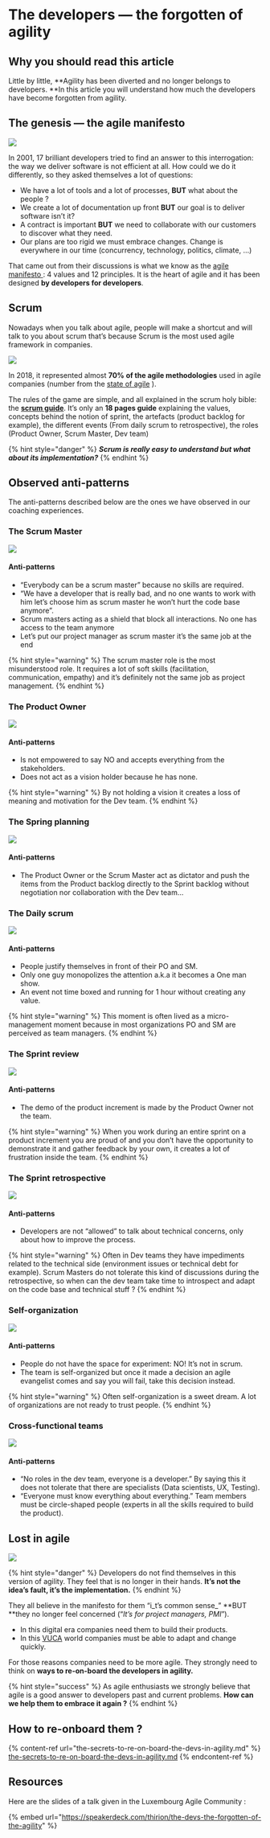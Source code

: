 # The developers — the forgotten of agility

## Why you should read this article

Little by little, **Agility has been diverted and no longer belongs to developers. **In this article you will understand how much the developers have become forgotten from agility.

## The genesis — the agile manifesto <a href="1a5d" id="1a5d"></a>

![](<../../.gitbook/assets/image (364).png>)

In 2001, 17 brilliant developers tried to find an answer to this interrogation: the way we deliver software is not efficient at all. How could we do it differently, so they asked themselves a lot of questions:

* We have a lot of tools and a lot of processes, **BUT** what about the people ?
* We create a lot of documentation up front **BUT** our goal is to deliver software isn’t it?
* A contract is important **BUT** we need to collaborate with our customers to discover what they need.
* Our plans are too rigid we must embrace changes. Change is everywhere in our time (concurrency, technology, politics, climate, …)

That came out from their discussions is what we know as the [agile manifesto ](https://agilemanifesto.org): 4 values and 12 principles. It is the heart of agile and it has been designed **by developers for developers**.

## Scrum <a href="1bb8" id="1bb8"></a>

Nowadays when you talk about agile, people will make a shortcut and will talk to you about scrum that’s because Scrum is the most used agile framework in companies.

![](<../../.gitbook/assets/image (366).png>)

In 2018, it represented almost **70% of the agile methodologies** used in agile companies (number from the [state of agile](https://www.stateofagile.com) ).

The rules of the game are simple, and all explained in the scrum holy bible: the [**scrum guide**](https://www.scrumguides.org). It’s only an **18 pages guide** explaining the values, concepts behind the notion of sprint, the artefacts (product backlog for example), the different events (From daily scrum to retrospective), the roles (Product Owner, Scrum Master, Dev team)

{% hint style="danger" %}
_**Scrum is really easy to understand but what about its implementation?**_
{% endhint %}

## Observed anti-patterns <a href="9923" id="9923"></a>

The anti-patterns described below are the ones we have observed in our coaching experiences.

### The Scrum Master <a href="9a46" id="9a46"></a>

![](<../../.gitbook/assets/image (367).png>)

#### Anti-patterns

* “Everybody can be a scrum master” because no skills are required.
* “We have a developer that is really bad, and no one wants to work with him let’s choose him as scrum master he won’t hurt the code base anymore”.
* Scrum masters acting as a shield that block all interactions. No one has access to the team anymore
* Let’s put our project manager as scrum master it’s the same job at the end

{% hint style="warning" %}
The scrum master role is the most misunderstood role. It requires a lot of soft skills (facilitation, communication, empathy) and it’s definitely not the same job as project management.
{% endhint %}

### The Product Owner <a href="5cb5" id="5cb5"></a>

![](<../../.gitbook/assets/image (368).png>)

#### Anti-patterns

* Is not empowered to say NO and accepts everything from the stakeholders.
* Does not act as a vision holder because he has none.

{% hint style="warning" %}
By not holding a vision it creates a loss of meaning and motivation for the Dev team.
{% endhint %}

### The Spring planning <a href="eab6" id="eab6"></a>

![](<../../.gitbook/assets/image (369).png>)

#### Anti-patterns

* The Product Owner or the Scrum Master act as dictator and push the items from the Product backlog directly to the Sprint backlog without negotiation nor collaboration with the Dev team…

### The Daily scrum <a href="0ce5" id="0ce5"></a>

![](<../../.gitbook/assets/image (370).png>)

#### Anti-patterns

* People justify themselves in front of their PO and SM.
* Only one guy monopolizes the attention a.k.a it becomes a One man show.
* An event not time boxed and running for 1 hour without creating any value.

{% hint style="warning" %}
This moment is often lived as a micro-management moment because in most organizations PO and SM are perceived as team managers.
{% endhint %}

### The Sprint review <a href="e00d" id="e00d"></a>

![](<../../.gitbook/assets/image (371).png>)

#### Anti-patterns

* The demo of the product increment is made by the Product Owner not the team.

{% hint style="warning" %}
When you work during an entire sprint on a product increment you are proud of and you don’t have the opportunity to demonstrate it and gather feedback by your own, it creates a lot of frustration inside the team.
{% endhint %}

### The Sprint retrospective <a href="9935" id="9935"></a>

![](<../../.gitbook/assets/image (372).png>)

#### Anti-patterns

* Developers are not “allowed” to talk about technical concerns, only about how to improve the process.

{% hint style="warning" %}
Often in Dev teams they have impediments related to the technical side (environment issues or technical debt for example). Scrum Masters do not tolerate this kind of discussions during the retrospective, so when can the dev team take time to introspect and adapt on the code base and technical stuff ?
{% endhint %}

### Self-organization <a href="37e6" id="37e6"></a>

![](<../../.gitbook/assets/image (373).png>)

#### Anti-patterns

* People do not have the space for experiment: NO! It’s not in scrum.
* The team is self-organized but once it made a decision an agile evangelist comes and say you will fail, take this decision instead.

{% hint style="warning" %}
Often self-organization is a sweet dream. A lot of organizations are not ready to trust people.
{% endhint %}

### Cross-functional teams

![](<../../.gitbook/assets/image (374).png>)

#### Anti-patterns

* “No roles in the dev team, everyone is a developer.” By saying this it does not tolerate that there are specialists (Data scientists, UX, Testing).
* “Everyone must know everything about everything.” Team members must be circle-shaped people (experts in all the skills required to build the product).

## Lost in agile <a href="cb5b" id="cb5b"></a>

![](<../../.gitbook/assets/image (375).png>)

{% hint style="danger" %}
Developers do not find themselves in this version of agility. They feel that is no longer in their hands. **It’s not the idea’s fault, it’s the implementation.**
{% endhint %}

They all believe in the manifesto for them “i_t’s common sense_” **BUT **they no longer feel concerned (“_It’s for project managers, PMI_”).

* In this digital era companies need them to build their products.
* In this [VUCA](https://www.vuca-world.org) world companies must be able to adapt and change quickly.

For those reasons companies need to be more agile. They strongly need to think on **ways to re-on-board the developers in agility.**

{% hint style="success" %}
As agile enthusiasts we strongly believe that agile is a good answer to developers past and current problems. **How can we help them to embrace it again ?**
{% endhint %}

## **How to re-onboard them ?**

{% content-ref url="the-secrets-to-re-on-board-the-devs-in-agility.md" %}
[the-secrets-to-re-on-board-the-devs-in-agility.md](the-secrets-to-re-on-board-the-devs-in-agility.md)
{% endcontent-ref %}

## Resources

Here are the slides of a talk given in the Luxembourg Agile Community :

{% embed url="https://speakerdeck.com/thirion/the-devs-the-forgotten-of-the-agility" %}

